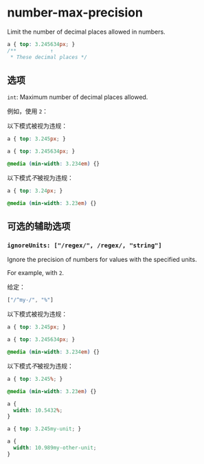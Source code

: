 # number-max-precision

Limit the number of decimal places allowed in numbers.

```css
a { top: 3.245634px; }
/**           ↑
 * These decimal places */
```

## 选项

`int`: Maximum number of decimal places allowed.

例如，使用 `2`：

以下模式被视为违规：

```css
a { top: 3.245px; }
```

```css
a { top: 3.245634px; }
```

```css
@media (min-width: 3.234em) {}
```

以下模式*不*被视为违规：

```css
a { top: 3.24px; }
```

```css
@media (min-width: 3.23em) {}
```

## 可选的辅助选项

### `ignoreUnits: ["/regex/", /regex/, "string"]`

Ignore the precision of numbers for values with the specified units.

For example, with `2`.

给定：

```js
["/^my-/", "%"]
```

以下模式被视为违规：

```css
a { top: 3.245px; }
```

```css
a { top: 3.245634px; }
```

```css
@media (min-width: 3.234em) {}
```

以下模式*不*被视为违规：

```css
a { top: 3.245%; }
```

```css
@media (min-width: 3.23em) {}
```

```css
a {
  width: 10.5432%;
}
```

```css
a { top: 3.245my-unit; }
```

```css
a {
  width: 10.989my-other-unit;
}
```
